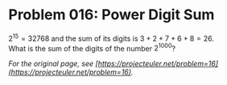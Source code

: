 # Problem 016: Power Digit Sum
  
$2^{15} = 32768$ and the sum of its digits is $3 + 2 + 7 + 6 + 8 = 26$.  
What is the sum of the digits of the number $2^{1000}$?  

*For the original page, see [https://projecteuler.net/problem=16](https://projecteuler.net/problem=16).*
